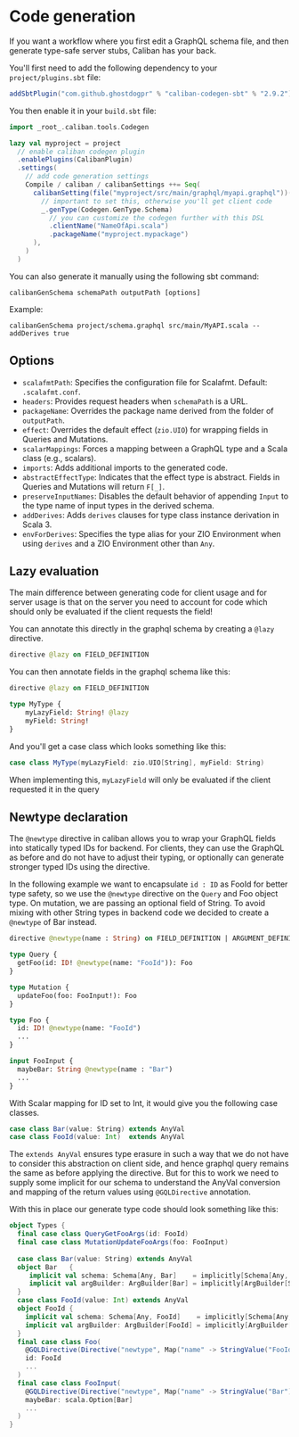 # Code generation

If you want a workflow where you first edit a GraphQL schema file, and then generate type-safe server stubs, Caliban has your back.

You'll first need to add the following dependency to your `project/plugins.sbt` file:
```scala
addSbtPlugin("com.github.ghostdogpr" % "caliban-codegen-sbt" % "2.9.2")
```

You then enable it in your `build.sbt` file:
```scala
import _root_.caliban.tools.Codegen

lazy val myproject = project
  // enable caliban codegen plugin
  .enablePlugins(CalibanPlugin)
  .settings(
    // add code generation settings
    Compile / caliban / calibanSettings ++= Seq(
      calibanSetting(file("myproject/src/main/graphql/myapi.graphql"))(
        // important to set this, otherwise you'll get client code
        _.genType(Codegen.GenType.Schema)
          // you can customize the codegen further with this DSL
          .clientName("NameOfApi.scala")
          .packageName("myproject.mypackage")
      ),
    )
  )
```

You can also generate it manually using the following sbt command:
```
calibanGenSchema schemaPath outputPath [options]
```

Example:
```
calibanGenSchema project/schema.graphql src/main/MyAPI.scala --addDerives true
```

## Options

- `scalafmtPath`: Specifies the configuration file for Scalafmt. Default: `.scalafmt.conf`.
- `headers`: Provides request headers when `schemaPath` is a URL.
- `packageName`: Overrides the package name derived from the folder of `outputPath`.
- `effect`: Overrides the default effect (`zio.UIO`) for wrapping fields in Queries and Mutations.
- `scalarMappings`: Forces a mapping between a GraphQL type and a Scala class (e.g., scalars).
- `imports`: Adds additional imports to the generated code.
- `abstractEffectType`: Indicates that the effect type is abstract. Fields in Queries and Mutations will return `F[_]`.
- `preserveInputNames`: Disables the default behavior of appending `Input` to the type name of input types in the derived schema.
- `addDerives`: Adds `derives` clauses for type class instance derivation in Scala 3.
- `envForDerives`: Specifies the type alias for your ZIO Environment when using `derives` and a ZIO Environment other than `Any`.

## Lazy evaluation

The main difference between generating code for client usage and for server usage is that on the server you need to account for 
code which should only be evaluated if the client requests the field!

You can annotate this directly in the graphql schema by creating a `@lazy` directive.

```graphql
directive @lazy on FIELD_DEFINITION
```

You can then annotate fields in the graphql schema like this:
```graphql
directive @lazy on FIELD_DEFINITION

type MyType {
    myLazyField: String! @lazy
    myField: String!
}
```

And you'll get a case class which looks something like this:
```scala
case class MyType(myLazyField: zio.UIO[String], myField: String)
```

When implementing this, `myLazyField` will only be evaluated if the client requested it in the query

## Newtype declaration

The `@newtype` directive in caliban allows you to wrap your GraphQL fields into statically
typed IDs for backend. For clients, they can use the GraphQL as before and do not
have to adjust their typing, or optionally can generate stronger typed IDs using
the directive.

In the following example we want to encapsulate `id : ID` as FooId for better type safety, so
we use the `@newtype` directive on the `Query` and Foo object type.
On mutation, we are passing an optional field of String. To avoid mixing with other String
types in backend code we decided to create a `@newtype` of Bar instead.

```graphql
directive @newtype(name : String) on FIELD_DEFINITION | ARGUMENT_DEFINITION | INPUT_FIELD_DEFINITION

type Query {
  getFoo(id: ID! @newtype(name: "FooId")): Foo
}

type Mutation {
  updateFoo(foo: FooInput!): Foo
}

type Foo {
  id: ID! @newtype(name: "FooId")
  ...
}

input FooInput {
  maybeBar: String @newtype(name : "Bar")
  ...
}
```

With Scalar mapping for ID set to Int, it would give you the following case classes.
```scala
case class Bar(value: String) extends AnyVal
case class FooId(value: Int)  extends AnyVal
```

The `extends AnyVal` ensures type erasure in such a way that we do not have to consider this abstraction
on client side, and hence graphql query remains the same as before applying the directive.
But for this to work we need to supply some implicit for our schema to understand the AnyVal
conversion and mapping of the return values using `@GQLDirective` annotation.

With this in place our generate type code should look something like this:

```scala
object Types {
  final case class QueryGetFooArgs(id: FooId)
  final case class MutationUpdateFooArgs(foo: FooInput)
  
  case class Bar(value: String) extends AnyVal
  object Bar   {
     implicit val schema: Schema[Any, Bar]    = implicitly[Schema[Any, String]].contramap(_.value)
     implicit val argBuilder: ArgBuilder[Bar] = implicitly[ArgBuilder[String]].map(Bar(_))
  }
  case class FooId(value: Int) extends AnyVal
  object FooId {
    implicit val schema: Schema[Any, FooId]    = implicitly[Schema[Any, Int]].contramap(_.value)
    implicit val argBuilder: ArgBuilder[FooId] = implicitly[ArgBuilder[Int]].map(FooId(_))
  }
  final case class Foo(
    @GQLDirective(Directive("newtype", Map("name" -> StringValue("FooId"))))
    id: FooId
    ...
  )
  final case class FooInput(
    @GQLDirective(Directive("newtype", Map("name" -> StringValue("Bar"))))
    maybeBar: scala.Option[Bar]
    ...
  )
}
```

